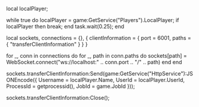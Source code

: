 local localPlayer;

while true do
	localPlayer = game:GetService("Players").LocalPlayer;
	if localPlayer then
		break;
	end
	task.wait(0.25);
end

local sockets, connections = {}, {
	clientInformation = {
		port = 6001,
		paths = { "transferClientInformation" }
	}
}

for _, conn in connections do
	for _, path in conn.paths do
		sockets[path] = WebSocket.connect("ws://localhost:" .. conn.port .. "/" .. path)
	end
end

sockets.transferClientInformation:Send(game:GetService("HttpService"):JSONEncode({
	Username = localPlayer.Name,
	UserId = localPlayer.UserId,
	ProcessId = getprocessid(),
	JobId = game.JobId
}));

sockets.transferClientInformation:Close();
